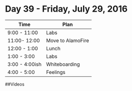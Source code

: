 # Day 39  - Friday, July 29, 2016 


Time       | Plan     |
----------------|-------
9:00 - 11:00  | Labs
11:00- 12:00  | Move to AlamoFire
12:00 - 1:00    | Lunch
1:00 - 3:00    | Labs
3:00 - 4:00ish  | Whiteboarding
4:00 - 5:00    | Feelings

##Videos
